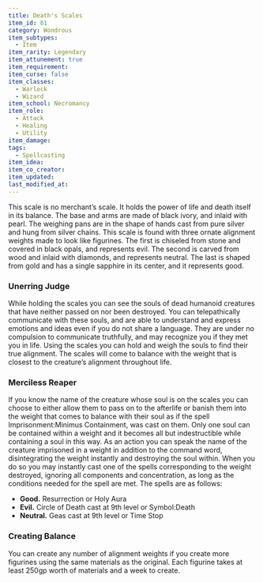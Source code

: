 ```yaml
---
title: Death's Scales
item_id: 81
category: Wondrous
item_subtypes:
  - Item
item_rarity: Legendary
item_attunement: true
item_requirement:
item_curse: false
item_classes:
  - Warlock
  - Wizard
item_school: Necromancy
item_role:
  - Attack
  - Healing
  - Utility
item_damage:
tags:
  - Spellcasting
item_idea:
item_co_creator:
item_updated:
last_modified_at:
---
```


This scale is no merchant’s scale. It holds the power of life and death itself in its balance. The base and arms are made of black ivory, and inlaid with pearl. The weighing pans are in the shape of hands cast from pure silver and hung from silver chains.
This scale is found with three ornate alignment weights made to look like figurines. The first is chiseled from stone and covered in black opals, and represents evil. The second is carved from wood and inlaid with diamonds, and represents neutral. The last is shaped from gold and has a single sapphire in its center, and it represents good.

### Unerring Judge
While holding the scales you can see the souls of dead humanoid creatures that have neither passed on nor been destroyed. You can telepathically communicate with these souls, and are able to understand and express emotions and ideas even if you do not share a language. They are under no compulsion to communicate truthfully, and may recognize you if they met you in life. Using the scales you can hold and weigh the souls to find their true alignment. The scales will come to balance with the weight that is closest to the creature’s alignment throughout life.

### Merciless Reaper
If you know the name of the creature whose soul is on the scales you can choose to either allow them to pass on to the afterlife or banish them into the weight that comes to balance with their soul as if the spell Imprisonment:Minimus Containment, was cast on them. Only one soul can be contained within a weight and it becomes all but indestructible while containing a soul in this way.
As an action you can speak the name of the creature imprisoned in a weight in addition to the command word, disintegrating the weight instantly and destroying the soul within. When you do so you may instantly cast one of the spells corresponding to the weight destroyed, ignoring all components and concentration, as long as the conditions needed for the spell are met. The spells are as follows:
- **Good.** <magic-spell>Resurrection</magic-spell> or <magic-spell>Holy Aura</magic-spell>
- **Evil.** <magic-spell>Circle of Death</magic-spell> cast at 9th level or <magic-spell>Symbol:Death</magic-spell>
- **Neutral.** <magic-spell>Geas</magic-spell> cast at 9th level or <magic-spell>Time Stop</magic-spell>

### Creating Balance
You can create any number of alignment weights if you create more figurines using the same materials as the original. Each figurine takes at least 250gp worth of materials and a week to create.
